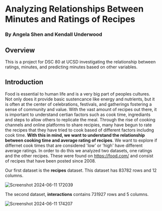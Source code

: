 # Analyzing Relationships Between Minutes and Ratings of Recipes
### By Angela Shen and Kendall Underwood
## Overview
This is a project for DSC 80 at UCSD investigating the relationship between ratings, minutes, and predicting minutes based on other variables.
## Introduction
Food is essential to human life and is a very big part of peoples cultures. Not only does it provide
basic sustencance like energy and nutrients, but it is often at the center of celebrations, festivals, 
and gatherings fostering a sense of community and value. With the vast amount of recipes out there, it is important to understand certian factors such as cook time, ingrediants and steps to allow others to replicate the meal. Through the rise of cooking channels and online platforms to share recipies, many have begun to rate the recipes that they have tried to cook based of different factors includng cook time. **With this in mind, we want to understand the relationship between cooking time and average rating of recipes**. We want to explore if differnet cook times that are considered 'low' or 'high' have different average ratings. In order to do this we analyzed two datasets, one ratings and the other recipes. These were found on https://food.com/ and consist of recipes that have been posted since 2008.

Our first dataset is the **recipes** dataset. This dataset has 83782 rows and 12 columns.

![Screenshot 2024-06-11 172039](https://github.com/PandaFalls2004/Minutes_and_Ratings/assets/129922943/fa254737-6bf3-4324-b9ed-a184475d2dc9)

The second dataset, **interactions** contains 731927 rows and 5 columns.

![Screenshot 2024-06-11 174207](https://github.com/PandaFalls2004/Minutes_and_Ratings/assets/129922943/d1593147-985e-4970-bd6b-3076e2dd8909)